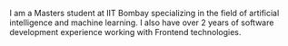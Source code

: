 I am a Masters student at IIT Bombay specializing in the field of artificial intelligence and machine learning. I also have over 2 years of software development experience working with Frontend technologies.

